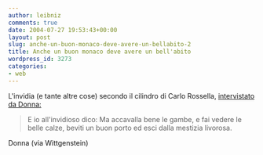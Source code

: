 ```yaml
---
author: leibniz
comments: true
date: 2004-07-27 19:53:43+00:00
layout: post
slug: anche-un-buon-monaco-deve-avere-un-bellabito-2
title: Anche un buon monaco deve avere un bell'abito
wordpress_id: 3273
categories:
- web
---
```


L'invidia (e tante altre cose) secondo il cilindro di Carlo Rossella, [intervistato da Donna:](http://www.wittgenstein.it/html/ext240704.html) 


> E io all'invidioso dico: Ma accavalla bene le gambe, e fai vedere le belle calze, beviti un buon porto ed esci dalla mestizia livorosa. 


Donna (via Wittgenstein)
